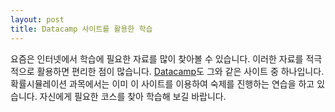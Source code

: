 ```yaml
---
layout: post
title: Datacamp 사이트를 활용한 학습
---
```


요즘은 인터넷에서 학습에 필요한 자료를 많이 찾아볼 수 있습니다.
이러한 자료를 적극적으로 활용하면 편리한 점이 많습니다.
[Datacamp](https://www.datacamp.com/)도 그와 같은 사이트 중 하나입니다.
확률시뮬레이션 과목에서는 이미 이 사이트를 이용하여 숙제를 진행하는 연습을 하고 있습니다.
자신에게 필요한 코스를 찾아 학습해 보길 바랍니다.
